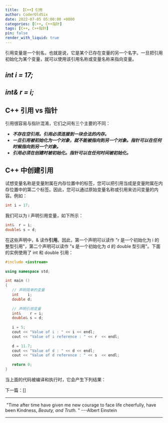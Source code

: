 ```yaml
---
title: 【C++】引用
author: CoderOldSix
date: 2022-07-05 05:00:00 +0800
categories: [C++, C++指针]
tags: [C++, C++指针]
pin: false
render_with_liquid: true
---
```


引用变量是一个别名，也就是说，它是某个已存在变量的另一个名字。一旦把引用初始化为某个变量，就可以使用该引用名称或变量名称来指向变量。

## *int i = 17;*

## *int&  r = i;*



## C++ 引用 vs 指针

引用很容易与指针混淆，它们之间有三个主要的不同：

- ***不存在空引用。引用必须连接到一块合法的内存。***
- ***一旦引用被初始化为一个对象，就不能被指向到另一个对象。指针可以在任何时候指向到另一个对象。***
- ***引用必须在创建时被初始化。指针可以在任何时间被初始化。***

## C++ 中创建引用

试想变量名称是变量附属在内存位置中的标签，您可以把引用当成是变量附属在内存位置中的第二个标签。因此，您可以通过原始变量名称或引用来访问变量的内容。例如：

```c++
int i = 17;
```

我们可以为 i 声明引用变量，如下所示：

```c++
int&  r = i;
double& s = d;
```

在这些声明中，& 读作**引用**。因此，第一个声明可以读作 "r 是一个初始化为 i 的整型引用"，第二个声明可以读作 "s 是一个初始化为 d 的 double 型引用"。下面的实例使用了 int 和 double 引用：

```c++
#include <iostream>
 
using namespace std;
 
int main ()
{
   // 声明简单的变量
   int    i;
   double d;
 
   // 声明引用变量
   int&    r = i;
   double& s = d;
   
   i = 5;
   cout << "Value of i : " << i << endl;
   cout << "Value of i reference : " << r  << endl;
 
   d = 11.7;
   cout << "Value of d : " << d << endl;
   cout << "Value of d reference : " << s  << endl;
   
   return 0;
}
```

当上面的代码被编译和执行时，它会产生下列结果：



下一篇：[]

---

​			"Time after time have given me new courage to face life cheerfully, have been Kindness, *Beauty, and Truth.* "   ---Albert Einstein

---

